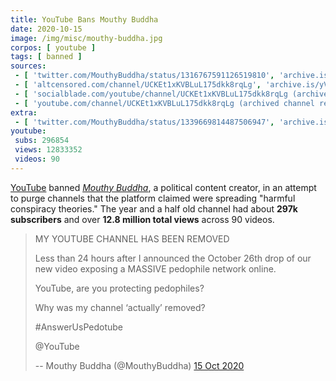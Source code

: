 ```yaml
---
title: YouTube Bans Mouthy Buddha
date: 2020-10-15
image: /img/misc/mouthy-buddha.jpg
corpos: [ youtube ]
tags: [ banned ]
sources:
 - [ 'twitter.com/MouthyBuddha/status/1316767591126519810', 'archive.is/KMnr3' ]
 - [ 'altcensored.com/channel/UCKEt1xKVBLuL175dkk8rqLg', 'archive.is/yVGkd' ]
 - [ 'socialblade.com/youtube/channel/UCKEt1xKVBLuL175dkk8rqLg (archived)', 'archive.is/IF0M6' ]
 - [ 'youtube.com/channel/UCKEt1xKVBLuL175dkk8rqLg (archived channel removal notice)', 'archive.is/sinvd/image' ]
extra:
 - [ 'twitter.com/MouthyBuddha/status/1339669814487506947', 'archive.is/uvhV8' ]
youtube:
 subs: 296854
 views: 12833352
 videos: 90
---
```


[YouTube](/youtube/) banned [_Mouthy
Buddha_](https://www.bitchute.com/channel/wnuZEpMvRZs6/), a political content
creator, in an attempt to purge channels that the platform claimed were
spreading "harmful conspiracy theories." The year and a half old channel had
about **297k subscribers** and over **12.8 million total views** across 90
videos.

> MY YOUTUBE CHANNEL HAS BEEN REMOVED 
>
> Less than 24 hours after I announced the October 26th drop of our new video
> exposing a MASSIVE pedophile network online. 
>
> YouTube, are you protecting pedophiles? 
>
> Why was my channel ‘actually’ removed? 
>
> #AnswerUsPedotube 
>
> @YouTube
>
> -- Mouthy Buddha (@MouthyBuddha) [15 Oct 2020](https://archive.is/KMnr3)
